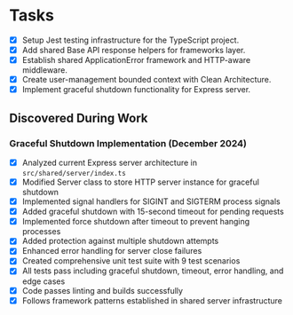 # Tasks

- [x] Setup Jest testing infrastructure for the TypeScript project.
- [x] Add shared Base API response helpers for frameworks layer.
- [x] Establish shared ApplicationError framework and HTTP-aware middleware.
- [x] Create user-management bounded context with Clean Architecture.
- [x] Implement graceful shutdown functionality for Express server.

## Discovered During Work

### Graceful Shutdown Implementation (December 2024)
- [x] Analyzed current Express server architecture in `src/shared/server/index.ts`
- [x] Modified Server class to store HTTP server instance for graceful shutdown
- [x] Implemented signal handlers for SIGINT and SIGTERM process signals
- [x] Added graceful shutdown with 15-second timeout for pending requests
- [x] Implemented force shutdown after timeout to prevent hanging processes
- [x] Added protection against multiple shutdown attempts
- [x] Enhanced error handling for server close failures
- [x] Created comprehensive unit test suite with 9 test scenarios
- [x] All tests pass including graceful shutdown, timeout, error handling, and edge cases
- [x] Code passes linting and builds successfully
- [x] Follows framework patterns established in shared server infrastructure